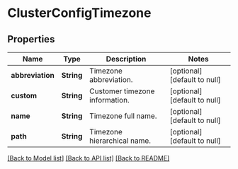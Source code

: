 # ClusterConfigTimezone

## Properties
Name | Type | Description | Notes
------------ | ------------- | ------------- | -------------
**abbreviation** | **String** | Timezone abbreviation. | [optional] [default to null]
**custom** | **String** | Customer timezone information. | [optional] [default to null]
**name** | **String** | Timezone full name. | [optional] [default to null]
**path** | **String** | Timezone hierarchical name. | [optional] [default to null]

[[Back to Model list]](../README.md#documentation-for-models) [[Back to API list]](../README.md#documentation-for-api-endpoints) [[Back to README]](../README.md)


